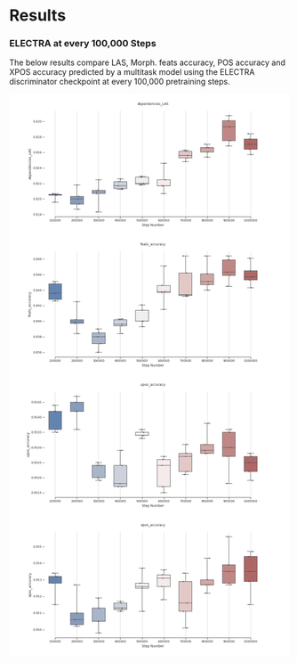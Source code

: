 
# Results

### ELECTRA at every 100,000 Steps

The below results compare LAS, Morph. feats accuracy, POS accuracy and XPOS accuracy predicted by a multitask model using the ELECTRA discriminator checkpoint at every 100,000 pretraining steps.

<img src="/assets/images/ELECTRA_steps_dependencies_LAS.png" style="display: block; margin: 0 auto" />

<img src="/assets/images/ELECTRA_steps_feats_accuracy.png" style="display: block; margin: 0 auto" />

<img src="/assets/images/ELECTRA_steps_upos_accuracy.png" style="display: block; margin: 0 auto" />

<img src="/assets/images/ELECTRA_steps_xpos_accuracy.png" style="display: block; margin: 0 auto" />
